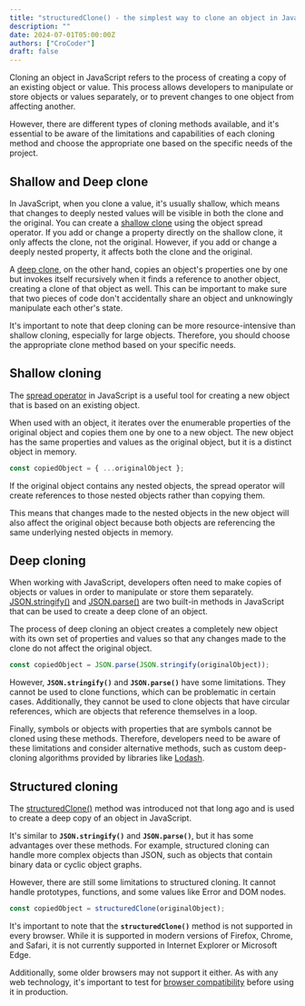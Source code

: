 ```yaml
---
title: "structuredClone() - the simplest way to clone an object in JavaScript"
description: ""
date: 2024-07-01T05:00:00Z
authors: ["CroCoder"]
draft: false
---
```


Cloning an object in JavaScript refers to the process of creating a copy of an existing object or value. This process allows developers to manipulate or store objects or values separately, or to prevent changes to one object from affecting another.

However, there are different types of cloning methods available, and it's essential to be aware of the limitations and capabilities of each cloning method and choose the appropriate one based on the specific needs of the project.

## Shallow and Deep clone

In JavaScript, when you clone a value, it's usually shallow, which means that changes to deeply nested values will be visible in both the clone and the original. You can create a [shallow clone](https://developer.mozilla.org/en-US/docs/Glossary/Shallow_copy) using the object spread operator. If you add or change a property directly on the shallow clone, it only affects the clone, not the original. However, if you add or change a deeply nested property, it affects both the clone and the original.

A [deep clone](https://developer.mozilla.org/en-US/docs/Glossary/Deep_copy), on the other hand, copies an object's properties one by one but invokes itself recursively when it finds a reference to another object, creating a clone of that object as well. This can be important to make sure that two pieces of code don't accidentally share an object and unknowingly manipulate each other's state.

It's important to note that deep cloning can be more resource-intensive than shallow cloning, especially for large objects. Therefore, you should choose the appropriate clone method based on your specific needs.

## Shallow cloning

The [spread operator](https://developer.mozilla.org/en-US/docs/Web/JavaScript/Reference/Operators/Spread_syntax) in JavaScript is a useful tool for creating a new object that is based on an existing object.

When used with an object, it iterates over the enumerable properties of the original object and copies them one by one to a new object. The new object has the same properties and values as the original object, but it is a distinct object in memory.

```js
const copiedObject = { ...originalObject };
```

If the original object contains any nested objects, the spread operator will create references to those nested objects rather than copying them.

This means that changes made to the nested objects in the new object will also affect the original object because both objects are referencing the same underlying nested objects in memory.

## Deep cloning

When working with JavaScript, developers often need to make copies of objects or values in order to manipulate or store them separately. [JSON.stringify()](https://developer.mozilla.org/en-US/docs/Web/JavaScript/Reference/Global_Objects/JSON/stringify) and [JSON.parse()](https://developer.mozilla.org/en-US/docs/Web/JavaScript/Reference/Global_Objects/JSON/parse) are two built-in methods in JavaScript that can be used to create a deep clone of an object.

The process of deep cloning an object creates a completely new object with its own set of properties and values so that any changes made to the clone do not affect the original object.

```js
const copiedObject = JSON.parse(JSON.stringify(originalObject));
```

However, **`JSON.stringify()`** and **`JSON.parse()`** have some limitations. They cannot be used to clone functions, which can be problematic in certain cases. Additionally, they cannot be used to clone objects that have circular references, which are objects that reference themselves in a loop.

Finally, symbols or objects with properties that are symbols cannot be cloned using these methods. Therefore, developers need to be aware of these limitations and consider alternative methods, such as custom deep-cloning algorithms provided by libraries like [Lodash](https://lodash.com/).

## Structured cloning

The [structuredClone()](https://developer.mozilla.org/en-US/docs/Web/API/structuredClone) method was introduced not that long ago and is used to create a deep copy of an object in JavaScript.

It's similar to **`JSON.stringify()`** and **`JSON.parse()`**, but it has some advantages over these methods. For example, structured cloning can handle more complex objects than JSON, such as objects that contain binary data or cyclic object graphs.

However, there are still some limitations to structured cloning. It cannot handle prototypes, functions, and some values like Error and DOM nodes.

```js
const copiedObject = structuredClone(originalObject);
```
It's important to note that the **`structuredClone()`** method is not supported in every browser. While it is supported in modern versions of Firefox, Chrome, and Safari, it is not currently supported in Internet Explorer or Microsoft Edge.

Additionally, some older browsers may not support it either. As with any web technology, it's important to test for [browser compatibility](https://caniuse.com/mdn-api_structuredclone) before using it in production.
